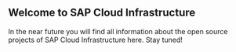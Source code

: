 ## Welcome to SAP Cloud Infrastructure

In the near future you will find all information about the open source projects of SAP Cloud Infrastructure here. Stay tuned!

